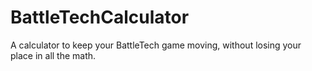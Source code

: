 # BattleTechCalculator
A calculator to keep your BattleTech game moving, without losing your place in all the math.
